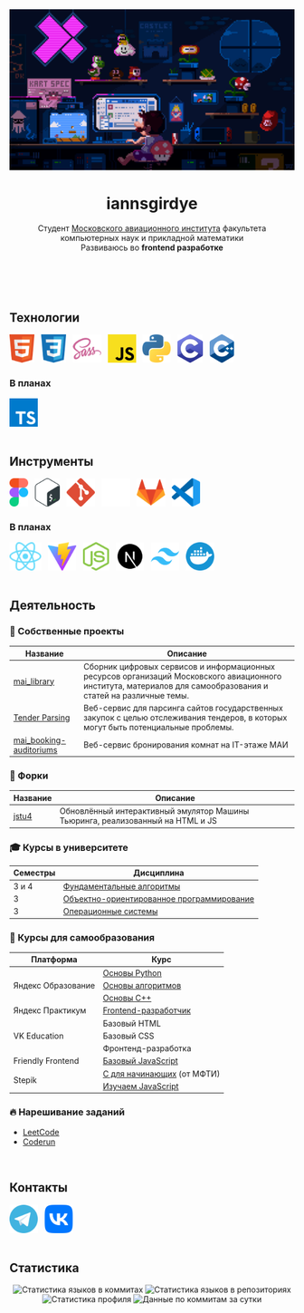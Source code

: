 <header>
  <div align="center">
    <img width="700" src="./banners/mario.gif" alt=""/>
    <h1>iannsgirdye</h1>
    <p>
      Студент <a href="https://mai.ru" target="_blank">Московского авиационного института</a> факультета компьютерных наук и прикладной математики<br/>
      Развиваюсь во <b>frontend разработке</b>
    </p>
  </div>
</header>
<br/>
<main>
  <section>
    <h2>Технологии</h2>
    <article>
      <div>
        <a href="https://github.com/iannsgirdye"><img src="./icons/technologies/markup-styles/html.svg" alt="HTML" title="HTML" height="50"/></a>
        &nbsp;
        <a href="https://github.com/iannsgirdye"><img src="./icons/technologies/markup-styles/css.svg" alt="CSS" title="CSS" height="50"/></a>
        &nbsp;
        <a href="https://sass-lang.com" target="_blank"><img src="./icons/technologies/markup-styles/sass.svg" alt="Sass" title="Sass" height="50"/></a>
        &nbsp;
        <a href="https://github.com/iannsgirdye"><img src="./icons/technologies/programming/javascript.svg" alt="JavaScript" title="JavaScript" height="50"/></a>
        &nbsp;
        <a href="https://www.python.org" target="_blank"><img src="./icons/technologies/programming/python.svg" alt="Python" title="Python" height="50"/></a>
        &nbsp;
        <a href="https://github.com/iannsgirdye"><img src="./icons/technologies/programming/c.svg" alt="C language" title="C" height="50"/></a>
        &nbsp;
        <a href="https://github.com/iannsgirdye"><img src="./icons/technologies/programming/cpp.svg" alt="C++" title="C++" height="50"/></a>
      </div>
    </article>
    <article>
      <h3>В планах</h3>
      <div>
        <a href="https://github.com/iannsgirdye"><img src="./icons/technologies/programming/typescript.svg" alt="TypeScript" title="TypeScript" height="50"/></a>
      </div>
    </article>
  </section>
  <br/>
  <section>
    <h2>Инструменты</h2>
    <article>
      <div>
        <a href="https://www.figma.com" target="_blank"><img src="./icons/tools/design/figma.svg" alt="Figma" title="Figma" height="50"/></a>
        &nbsp;
        <a href="https://github.com/iannsgirdye"><img src="./icons/tools/bash.svg" alt="Bash" title="Bash" height="50""/></a>
        &nbsp;
        <a href="https://git-scm.com" target="_blank"><img src="./icons/tools/git/git.svg" alt="Git" title="Git" height="50"/></a>
        &nbsp;
        <a href="https://github.com" target="_blank"><img src="./icons/tools/git/github.svg" alt="GitHub" title="GitHub" height="50"/></a>
        &nbsp;
        <a href="https://gitlab.com" target="_blank"><img src="./icons/tools/git/gitlab.svg" alt="GitLab" title="GitLab" height="50"/></a>
        &nbsp;
        <a href="https://code.visualstudio.com" target="_blank"><img src="./icons/tools/ide/vscode.svg" alt="Visual Studio Code" title="Visual Studio Code" height="50"/></a>
      </div>
    </article>
    <article>
      <h3>В планах</h3>
      <div>
        <a href="https://react.dev" target="_blank"><img src="./icons/tools/libraries-frameworks/react.svg" alt="React" title="React" height="50"/></a>
        &nbsp;
        <a href="https://vite.dev" target="_blank"><img src="./icons/tools/vite.svg" alt="Vite" title="Vite" height="50"/></a>
        &nbsp;
        <a href="https://nodejs.org" target="_blank"><img src="./icons/tools/node-js.svg" alt="Node.js" title="Node.js" height="50"/></a>
        &nbsp;
        <a href="https://nextjs.org" target="_blank"><img src="./icons/tools/libraries-frameworks/next-js.svg" alt="Next.js" title="Next.js" height="50"/></a>
        &nbsp;
        <a href="https://tailwindcss.com" target="_blank"><img src="./icons/tools/libraries-frameworks/tailwindcss.svg" alt="Tailwind CSS" title="Tailwind CSS" height="50"/></a>
        &nbsp;
        <a href="https://www.docker.com" target="_blank"><img src="./icons/tools/docker.svg" alt="Docker" title="Docker" height="50"/></a>
      </div>
    </article>
  </section>
  <br/>
  <section>
    <h2>Деятельность</h2>
    <article>
      <h3>🧸 Собственные проекты</h3>
      <table>
        <thead>
          <tr>
            <th>Название</th>
            <th>Описание</th>
          </tr>  
        </thead>
        <tbody>
          <tr>
            <td><a href="https://github.com/iannsgirdye/mai_library">mai_library</a></td>
            <td>Сборник цифровых сервисов и информационных ресурсов организаций Московского авиационного института, материалов для самообразования и статей на различные темы.</td>
          </tr>
          <tr>
            <td><a href="https://github.com/the-tender-team/tender-parsing">Tender Parsing</a></td>
            <td>Веб-сервис для парсинга сайтов государственных закупок с целью отслеживания тендеров, в которых могут быть потенциальные проблемы.</td>
          </tr>
          <!-- <tr>
            <td><a href="https://github.com/iannsgirdye/resonator">Resonator</a></td>
            <td>Адаптивная вёрстка одностраничного сайта по макету</td>
          </tr> -->
          <tr>
            <td><a href="https://github.com/iannsgirdye/mai_booking-auditoriums">mai_booking-auditoriums</a></td>
            <td>Веб-сервис бронирования комнат на IT-этаже МАИ</td>
          </tr>
        </tbody>
      </table>
    </article>
    <article>
      <h3>🦐 Форки</h3>
      <table>
        <thead>
          <tr>
            <th>Название</th>
            <th>Описание</th>
          </tr>  
        </thead>
        <tbody>
          <tr>
            <td><a href="https://github.com/iannsgirdye/jstu4">jstu4</a></td>
            <td>Обновлённый интерактивный эмулятор Машины Тьюринга, реализованный на HTML и JS</td>
          </tr>
        </tbody>
      </table>
    </article>
    <article>
      <h3>🎓 Курсы в университете</h3>
      <table>
        <thead>
          <tr>
            <th>Семестры</th>
            <th>Дисциплина</th>
          </tr>
        </thead>
        <tbody>
          <tr>
            <td>3 и 4</td>
            <td><a href="https://github.com/iannsgirdye/mai_fundamental-algorithms">Фундаментальные алгоритмы</a></td>
          </tr>
          <tr>
            <td>3</td>
            <td><a href="https://github.com/iannsgirdye/mai_object-oriented-programming">Объектно-ориентированное программирование</a></td>
          </tr>
          <tr>
            <td>3</td>
            <td><a href="https://github.com/iannsgirdye/mai_operating-systems">Операционные системы</a></td>
          </tr>
        </tbody>
      </table>
    </article>
    <article>
      <h3>📖 Курсы для самообразования</h3>
      <table>
        <thead>
          <tr>
            <th>Платформа</th>
            <th>Курс</th>
          </tr>
        </thead>
        <tbody>
          <tr>
            <td rowspan="3">Яндекс Образование</td>
            <td><a href="https://github.com/iannsgirdye/yandex_python">Основы Python</a></td>
          </tr>
          <tr>
            <td><a href="https://github.com/iannsgirdye/yandex_algorithms">Основы алгоритмов</a></td>
          </tr>
          <tr>
            <td><a href="https://github.com/iannsgirdye/yandex_cpp">Основы C++</a></td>
          </tr>
          <tr>
            <td>Яндекс Практикум</td>
            <td><a href="https://github.com/iannsgirdye/yandex_frontend">Frontend-разработчик</a></td>
          </tr>
          <tr>
            <td rowspan="3">VK Education</td>
            <td>Базовый HTML</td>
          </tr>
          <tr>
            <td>Базовый CSS</td>
          </tr>
          <tr>
            <td>Фронтенд-разработка</td>
          </tr>
          <tr>
            <td>Friendly Frontend</td>
            <td><a href="https://github.com/iannsgirdye/lamkov_javascript">Базовый JavaScript</a></td>
          </tr>
          <tr>
            <td rowspan="2">Stepik</td>
            <td><a href="https://github.com/iannsgirdye/stepik_mfti-c">C для начинающих</a> (от МФТИ)</td>
          </tr>
          <tr>
            <td><a href="https://github.com/iannsgirdye/stepik_learn-javascript">Изучаем JavaScript</a></td>
          </tr>
        </tbody>
      </table>
    </article>
    <article>
      <h3>🔥 Нарешивание заданий</h3>
      <ul>
        <li><a href="https://github.com/iannsgirdye/leetcode">LeetCode</a></li>
        <li><a href="https://github.com/iannsgirdye/yandex_coderun">Coderun</a></li>
      </ul>
    </article>
  </section>
  <br/>
  <section>
    <h2>Контакты</h2>
    <div>
      <a href="https://t.me/iannsgirdye" target="_blank"><img src="./icons/contacts/telegram.svg" alt="Telegram" title="Telegram" height="50"/></a>
      &nbsp;
      <a href="https://vk.com/iannsgirdye" target="_blank"><img src="./icons/contacts/vk.svg" alt="VK" title="VK" height="50"/></a>
    </div>
  </section>
  <br/>
  <section>
    <h2>Статистика</h2>
    <div align="center">
      <img alt="Статистика языков в коммитах" src="https://github-profile-summary-cards.vercel.app/api/cards/most-commit-language?username=iannsgirdye&theme=github_dark"/>
      <img alt="Статистика языков в репозиториях" src="https://github-profile-summary-cards.vercel.app/api/cards/repos-per-language?username=iannsgirdye&theme=github_dark"/>
      <img alt="Статистика профиля" src="https://github-profile-summary-cards.vercel.app/api/cards/stats?username=iannsgirdye&theme=github_dark"/>
      <img alt="Данные по коммитам за сутки" src="https://github-profile-summary-cards.vercel.app/api/cards/productive-time?username=iannsgirdye&theme=github_dark"/>
    </div>
  </section>
</main>


<!-- Sources
https://icons8.com/icon/40670/c-programming
-->
